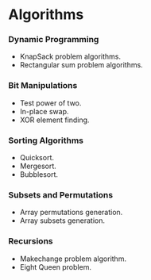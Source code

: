 # Algorithms #

### Dynamic Programming ###
+ KnapSack problem algorithms.
+ Rectangular sum problem algorithms.

### Bit Manipulations ###
+ Test power of two.
+ In-place swap.
+ XOR element finding.

### Sorting Algorithms ###
+ Quicksort.
+ Mergesort.
+ Bubblesort.

### Subsets and Permutations ###
+ Array permutations generation.
+ Array subsets generation.

### Recursions ###
+ Makechange problem algorithm.
+ Eight Queen problem.
